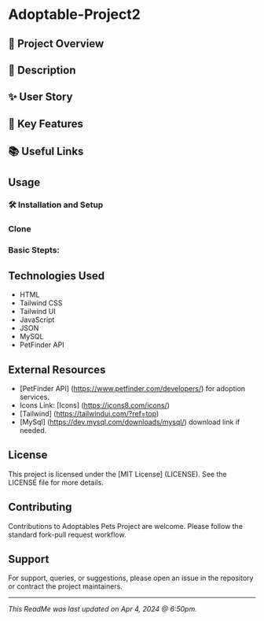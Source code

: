 # Adoptable-Project2

## 🌟 Project Overview

## 📝 Description 

## ✨ User Story 

## 🔗 Key Features

## 📚 Useful Links 

## Usage 

### 🛠️ Installation and Setup 

### Clone 

### Basic Stepts: 

## Technologies Used
- HTML 
- Tailwind CSS
- Tailwind UI
- JavaScript
- JSON
- MySQL
- PetFinder API

## External Resources 
- [PetFinder API] (https://www.petfinder.com/developers/) for adoption services. 
- Icons Link: [Icons] (https://icons8.com/icons/)
- [Tailwind] (https://tailwindui.com/?ref=top)
- [MySql] (https://dev.mysql.com/downloads/mysql/) download link if needed. 


## License 
This project is licensed under the [MIT License] (LICENSE). See the LICENSE file for more details. 

## Contributing 
Contributions to Adoptables Pets Project are welcome. Please follow the standard fork-pull request workflow. 

## Support 
For support, queries, or suggestions, please open an issue in the repository or contract the project maintainers. 

---

*This ReadMe was last updated on Apr 4, 2024 @ 6:50pm.*

